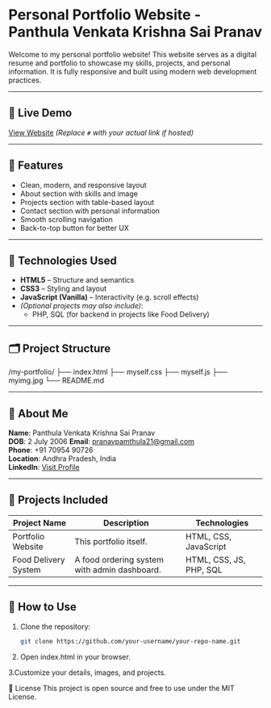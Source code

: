 # Personal Portfolio Website - Panthula Venkata Krishna Sai Pranav

Welcome to my personal portfolio website! This website serves as a digital resume and portfolio to showcase my skills, projects, and personal information. It is fully responsive and built using modern web development practices.

---

## 🔗 Live Demo

[View Website](#) *(Replace `#` with your actual link if hosted)*

---

## 📌 Features

- Clean, modern, and responsive layout
- About section with skills and image
- Projects section with table-based layout
- Contact section with personal information
- Smooth scrolling navigation
- Back-to-top button for better UX

---

## 🧠 Technologies Used

- **HTML5** – Structure and semantics  
- **CSS3** – Styling and layout  
- **JavaScript (Vanilla)** – Interactivity (e.g. scroll effects)  
- *(Optional projects may also include)*:
  - PHP, SQL (for backend in projects like Food Delivery)

---

## 🗂️ Project Structure

/my-portfolio/
├── index.html
├── myself.css
├── myself.js
├── myimg.jpg
└── README.md


---

## 🙋 About Me

**Name**: Panthula Venkata Krishna Sai Pranav  
**DOB**: 2 July 2006 
**Email**: pranavpamthula21@gmail.com  
**Phone**: +91 70954 90726  
**Location**: Andhra Pradesh, India  
**LinkedIn**: [Visit Profile](https://www.linkedin.com/in/venkata-krishna-sai-pranav-panthula-2a2a50291)

---

## 💼 Projects Included

| Project Name         | Description                                       | Technologies               |
|----------------------|---------------------------------------------------|----------------------------|
| Portfolio Website    | This portfolio itself.                            | HTML, CSS, JavaScript      |
| Food Delivery System | A food ordering system with admin dashboard.      | HTML, CSS, JS, PHP, SQL    |

---

## 🚀 How to Use

1. Clone the repository:
   ```bash
   git clone https://github.com/your-username/your-repo-name.git
2. Open index.html in your browser.

3.Customize your details, images, and projects.

📄 License
This project is open source and free to use under the MIT License.



